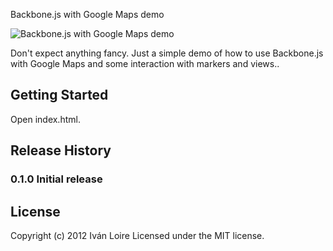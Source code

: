 Backbone.js with Google Maps demo

![Backbone.js with Google Maps demo](https://github.com/iloire/backbonejs-googlemaps-demo/raw/master/screenshots/backbonejs_googlemaps01.png)

Don't expect anything fancy. Just a simple demo of how to use Backbone.js with Google Maps and some interaction with markers and views..

## Getting Started

Open index.html.

## Release History
### 0.1.0 Initial release

## License
Copyright (c) 2012 Iván Loire
Licensed under the MIT license.